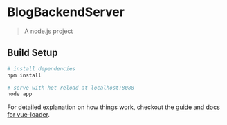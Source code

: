 # BlogBackendServer

> A node.js project

## Build Setup

``` bash
# install dependencies
npm install

# serve with hot reload at localhost:8088
node app

```

For detailed explanation on how things work, checkout the [guide](http://vuejs-templates.github.io/webpack/) and [docs for vue-loader](http://vuejs.github.io/vue-loader).

